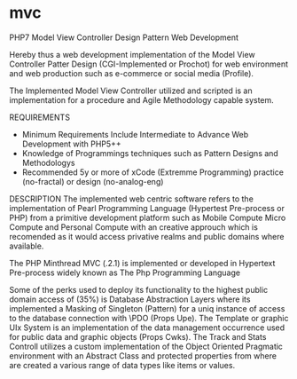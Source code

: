 # mvc
PHP7 Model View Controller Design Pattern Web Development

Hereby thus a web development implementation of the Model View Controller Patter Design (CGI-Implemented or Prochot) for web environment and web production such as e-commerce or social media (Profile).

The Implemented Model View Controller utilized and scripted is an implementation for a procedure and Agile Methodology capable system.

REQUIREMENTS
- Minimum Requirements Include Intermediate to Advance Web Development with PHP5++
- Knowledge of Programmings techniques such as Pattern Designs and Methodologys
- Recommended 5y or more of xCode (Extremme Programming) practice (no-fractal) or design (no-analog-eng)

DESCRIPTION
The implemented web centric software refers to the implementation of Pearl Programming Language (Hypertest Pre-process or PHP) from a primitive development platform such as Mobile Compute Micro Compute and Personal Compute with an creative approuch which is recomended as it would access privative realms and public domains where available.

The PHP Minthread MVC (.2.1) is implemented or developed in Hypertext Pre-process widely known as The Php Programming Language

Some of the perks used to deploy its functionality to the highest public domain access of (35%) is Database Abstraction Layers where its implemented a Masking of Singleton (Pattern) for a uniq instance of access to the database connection with \PDO (Props Upe). The Template or graphic UIx System is an implementation of the data management occurrence used for public data and graphic objects (Props Cwks). The Track and Stats Controll utilizes a custom implementation of the Object Oriented Pragmatic environment with an Abstract Class and protected properties from where are created a various range of data types like items or values.
